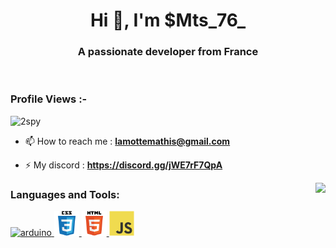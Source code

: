 <h1 align="center">Hi 👋, I'm $Mts_76_</h1>
<h3 align="center">A passionate developer from France</h3>

<br>

<p align="right"> <h3>Profile Views :-</h3> <img src="https://komarev.com/ghpvc/?username=2spy&label=Profile%20views&color=0e75b6&style=flat"
    alt="2spy"/> 
  </p>


- 📫 How to reach me :   **lamottemathis@gmail.com**

- ⚡ My discord :  **https://discord.gg/jWE7rF7QpA**

<p align="center">
    <img align="right" src="https://media.giphy.com/media/z5iCvo1oCbqt7ukMQs/giphy.gif">
</p>

</p>

<h3 align="left">Languages and Tools:</h3>
<p align="left"> <a href="https://www.arduino.cc/" target="_blank" rel="noreferrer"> <img src="https://cdn.worldvectorlogo.com/logos/arduino-1.svg" alt="arduino" width="40" height="40"/> </a> <a href="https://www.w3schools.com/css/" target="_blank" rel="noreferrer"> <img src="https://raw.githubusercontent.com/devicons/devicon/master/icons/css3/css3-original-wordmark.svg" alt="css3" width="40" height="40"/> </a> <a href="https://www.w3.org/html/" target="_blank" rel="noreferrer"> <img src="https://raw.githubusercontent.com/devicons/devicon/master/icons/html5/html5-original-wordmark.svg" alt="html5" width="40" height="40"/> </a> <a href="https://developer.mozilla.org/en-US/docs/Web/JavaScript" target="_blank" rel="noreferrer"> <img src="https://raw.githubusercontent.com/devicons/devicon/master/icons/javascript/javascript-original.svg" alt="javascript" width="40" height="40"/> </a> </p>
